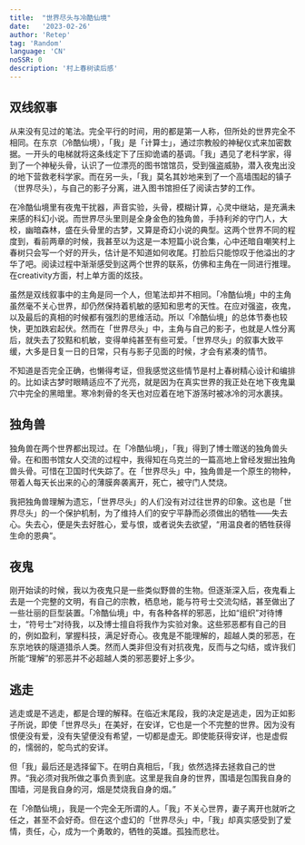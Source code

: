 ```yaml
---
title:  "世界尽头与冷酷仙境"
date:   '2023-02-26'
author: 'Retep' 
tag: 'Random'
language: 'CN'
noSSR: 0
description: '村上春树读后感'
---
```


## 双线叙事
从来没有见过的笔法。完全平行的时间，用的都是第一人称，但所处的世界完全不相同。在东京（冷酷仙境），「我」是「计算士」，通过宗教般的神秘仪式来加密数据。一开头的电梯就将这条线定下了压抑诡谲的基调。「我」遇见了老科学家，得到了一个神秘头骨，认识了一位漂亮的图书馆馆员，受到强盗威胁，潜入夜鬼出没的地下营救老科学家。而在另一头，「我」莫名其妙地来到了一个高墙围起的镇子（世界尽头），与自己的影子分离，进入图书馆担任了阅读古梦的工作。

在冷酷仙境里有夜鬼干扰器，声音实验，头骨，模糊计算，心灵中继站，是充满未来感的科幻小说。而世界尽头里则是全身金色的独角兽，手持利斧的守门人，大校，幽暗森林，盛在头骨里的古梦，又算是奇幻小说的典型。这两个世界不同的程度到，看前两章的时候，我甚至以为这是一本短篇小说合集，心中还暗自嘲笑村上春树只会写一个好的开头，估计是不知道如何收尾。打脸后只能惊叹于他溢出的才华了吧。阅读过程中渐渐感受到这两个世界的联系，仿佛和主角在一同进行推理。在creativity方面，村上单方面的炫技。

虽然是双线叙事中的主角是同一个人，但笔法却并不相同。「冷酷仙境」中的主角虽然毫不关心世界，却仍然保持着机敏的感知和思考的天性。在应对强盗，夜鬼，以及最后的真相的时候都有强烈的思维活动。所以「冷酷仙境」的总体节奏也较快，更加跌宕起伏。然而在「世界尽头」中，主角与自己的影子，也就是人性分离后，就失去了狡黠和机敏，变得单纯甚至有些可爱。「世界尽头」的叙事大致平缓，大多是日复一日的日常，只有与影子见面的时候，才会有紧凑的情节。

不知道是否完全正确，也懒得考证，但我感觉这些情节是村上春树精心设计和编排的。比如读古梦时眼睛适应不了光亮，就是因为在真实世界的我正处在地下夜鬼巢穴中完全的黑暗里。寒冷刺骨的冬天也对应着在地下游荡时被冰冷的河水裹挟。



## 独角兽
独角兽在两个世界都出现过。在「冷酷仙境」，「我」得到了博士赠送的独角兽头骨。在和图书馆女人交流的过程中，我得知在乌克兰的一篇高地上曾经发掘出独角兽头骨。可惜在卫国时代失踪了。在「世界尽头」中，独角兽是一个原生的物种，带着人每天长出来的心的薄膜奔袭离开，死亡，被守门人焚烧。

我把独角兽理解为遗忘，「世界尽头」的人们没有对过往世界的印象。这也是「世界尽头」的一个保护机制，为了维持人们的安宁平静而必须做出的牺牲——失去心。失去心，便是失去好胜心，爱与恨，或者说失去欲望，“用温良者的牺牲获得生命的恩典”。


## 夜鬼
刚开始读的时候，我以为夜鬼只是一些类似野兽的生物。但逐渐深入后，夜鬼看上去是一个完整的文明，有自己的宗教，栖息地，能与符号士交流勾结，甚至做出了一些壮丽的巨型装置。「冷酷仙境」中，有各种各样的邪恶，比如“组织”对待博士，“符号士”对待我，以及博士擅自将我作为实验对象。这些邪恶都有自己的目的，例如盈利，掌握科技，满足好奇心。夜鬼是不能理解的，超越人类的邪恶，在东京地铁的隧道猎杀人类。然而人类非但没有对抗夜鬼，反而与之勾结，或许我们所能“理解”的邪恶并不必超越人类的邪恶要好上多少。


## 逃走
逃走或是不逃走，都是合理的解释。在临近末尾段，我的决定是逃走，因为正如影子所说，即使「世界尽头」在美好，在安详，它也是一个不完整的世界。因为没有恨便没有爱，没有失望便没有希望，一切都是虚无。即使能获得安详，也是虚假的，懦弱的，鸵鸟式的安详。

但「我」最后还是选择留下。在明白真相后，「我」依然选择去拯救自己的世界。“我必须对我所做之事负责到底。这里是我自身的世界，围墙是包围我自身的围墙，河是我自身的河，烟是焚烧我自身的烟。”

在「冷酷仙境」，我是一个完全无所谓的人。「我」不关心世界，妻子离开也就听之任之，甚至不会好奇。但在这个虚幻的「世界尽头」中，「我」却真实感受到了爱情，责任，心，成为一个勇敢的，牺牲的英雄。孤独而悲壮。

